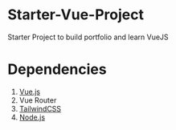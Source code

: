 # Starter-Vue-Project
Starter Project to build portfolio and learn VueJS

# Dependencies
1. [Vue.js](https://vuejs.org/)
2. Vue Router
3. [TailwindCSS](https://tailwindcss.com/)
4. [Node.js](https://nodejs.org/en/)